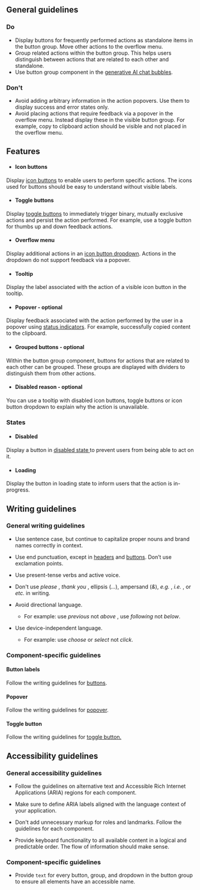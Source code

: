 ## General guidelines

### Do

  * Display buttons for frequently performed actions as standalone items in the button group. Move other actions to the overflow menu.
  * Group related actions within the button group. This helps users distinguish between actions that are related to each other and standalone. 
  * Use button group component in the [generative AI chat bubbles](/patterns/genai/generative-AI-chat/). 



### Don't

  * Avoid adding arbitrary information in the action popovers. Use them to display success and error states only.
  * Avoid placing actions that require feedback via a popover in the overflow menu. Instead display these in the visible button group. For example, copy to clipboard action should be visible and not placed in the overflow menu.



## Features

  * #### Icon buttons

Display [icon buttons](/components/button/?tabId=playground&example=icon-button) to enable users to perform specific actions. The icons used for buttons should be easy to understand without visible labels. 

  * #### Toggle buttons

Display [toggle buttons](/components/toggle-button/?tabId=usage#writing-guidelines) to immediately trigger binary, mutually exclusive actions and persist the action performed. For example, use a toggle button for thumbs up and down feedback actions.

  * #### Overflow menu

Display additional actions in an [icon button dropdown](/components/button-dropdown/?tabId=playground&example=icon-button-dropdown). Actions in the dropdown do not support feedback via a popover. 

  * #### Tooltip

Display the label associated with the action of a visible icon button in the tooltip.

  * #### Popover \- optional

Display feedback associated with the action performed by the user in a popover using [status indicators](/components/status-indicator/). For example, successfully copied content to the clipboard. 

  * #### Grouped buttons \- optional

Within the button group component, buttons for actions that are related to each other can be grouped. These groups are displayed with dividers to distinguish them from other actions.

  * #### Disabled reason \- optional

You can use a tooltip with disabled icon buttons, toggle buttons or icon button dropdown to explain why the action is unavailable.




### States

  * #### Disabled

Display a button in [disabled state ](/patterns/general/disabled-and-read-only-states/)to prevent users from being able to act on it.

  * #### Loading

Display the button in loading state to inform users that the action is in-progress. 




## Writing guidelines

### General writing guidelines

  * Use sentence case, but continue to capitalize proper nouns and brand names correctly in context.

  * Use end punctuation, except in [headers](/components/header/?tabId=usage) and [buttons](/components/button/?tabId=usage). Don’t use exclamation points.

  * Use present-tense verbs and active voice.

  * Don't use _please_ , _thank you_ , ellipsis (_..._), ampersand (_&_), _e.g._ , _i.e._ , or _etc._ in writing.

  * Avoid directional language.

    * For example: use _previous_ not _above_ , use _following_ not _below_.

  * Use device-independent language.

    * For example: use _choose_ or _select_ not _click_.




### Component-specific guidelines

#### Button labels 

Follow the writing guidelines for [buttons](/components/button/?tabId=usage#writing-guidelines). 

#### Popover

Follow the writing guidelines for [popover](/components/popover/?tabId=usage#writing-guidelines). 

#### Toggle button

Follow the writing guidelines for [toggle button.](/components/toggle-button/?tabId=usage#writing-guidelines)  


## Accessibility guidelines

### General accessibility guidelines

  * Follow the guidelines on alternative text and Accessible Rich Internet Applications (ARIA) regions for each component.

  * Make sure to define ARIA labels aligned with the language context of your application.

  * Don't add unnecessary markup for roles and landmarks. Follow the guidelines for each component.

  * Provide keyboard functionality to all available content in a logical and predictable order. The flow of information should make sense.




### Component-specific guidelines

  * Provide `text` for every button, group, and dropdown in the button group to ensure all elements have an accessible name.



